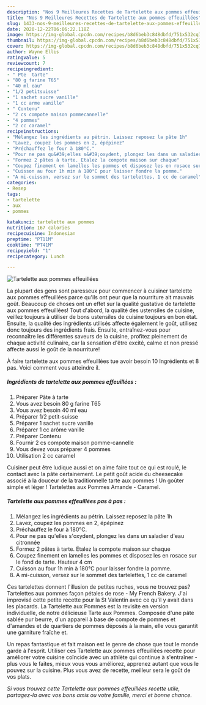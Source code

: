 ```yaml
---
description: "Nos 9 Meilleures Recettes de Tartelette aux pommes effeuillées"
title: "Nos 9 Meilleures Recettes de Tartelette aux pommes effeuillées"
slug: 1433-nos-9-meilleures-recettes-de-tartelette-aux-pommes-effeuillees
date: 2020-12-22T06:06:22.118Z
image: https://img-global.cpcdn.com/recipes/b8d6beb3c848dbfd/751x532cq70/tartelette-aux-pommes-effeuillees-photo-principale-de-la-recette.jpg
thumbnail: https://img-global.cpcdn.com/recipes/b8d6beb3c848dbfd/751x532cq70/tartelette-aux-pommes-effeuillees-photo-principale-de-la-recette.jpg
cover: https://img-global.cpcdn.com/recipes/b8d6beb3c848dbfd/751x532cq70/tartelette-aux-pommes-effeuillees-photo-principale-de-la-recette.jpg
author: Wayne Ellis
ratingvalue: 5
reviewcount: 7
recipeingredient:
- " Pte  tarte"
- "80 g farine T65"
- "40 ml eau"
- "1/2 petitsuisse"
- "1 sachet sucre vanille"
- "1 cc arme vanille"
- " Contenu"
- "2 cs compote maison pommecannelle"
- "4 pommes"
- "2 cc caramel"
recipeinstructions:
- "Mélangez les ingrédients au pétrin. Laissez reposez la pâte 1h"
- "Lavez, coupez les pommes en 2, épépinez"
- "Préchauffez le four à 180°C."
- "Pour ne pas qu&#39;elles s&#39;oxydent, plongez les dans un saladier d&#39;eau citronnée"
- "Formez 2 pâtes à tarte. Etalez la compote maison sur chaque"
- "Coupez finement en lamelles les pommes et disposez les en rosace sur le fond de tarte. Hauteur 4 cm"
- "Cuisson au four 1h min à 180°C pour laisser fondre la pomme."
- "A mi-cuisson, versez sur le sommet des tartelettes, 1 cc de caramel"
categories:
- Resep
tags:
- tartelette
- aux
- pommes

katakunci: tartelette aux pommes 
nutrition: 167 calories
recipecuisine: Indonesian
preptime: "PT11M"
cooktime: "PT41M"
recipeyield: "1"
recipecategory: Lunch

---
```



![Tartelette aux pommes effeuillées](https://img-global.cpcdn.com/recipes/b8d6beb3c848dbfd/751x532cq70/tartelette-aux-pommes-effeuillees-photo-principale-de-la-recette.jpg)

La plupart des gens sont paresseux pour commencer à cuisiner tartelette aux pommes effeuillées parce qu'ils ont peur que la nourriture ait mauvais goût. Beaucoup de choses ont un effet sur la qualité gustative de tartelette aux pommes effeuillées! Tout d'abord, la qualité des ustensiles de cuisine, veillez toujours à utiliser de bons ustensiles de cuisine toujours en bon état. Ensuite, la qualité des ingrédients utilisés affecte également le goût, utilisez donc toujours des ingrédients frais. Ensuite, entraînez-vous pour reconnaître les différentes saveurs de la cuisine, profitez pleinement de chaque activité culinaire, car la sensation d'être excité, calme et non pressé affecte aussi le goût de la nourriture!

<!--inarticleads1-->

À faire tartelette aux pommes effeuillées tue avoir besoin 10 Ingrédients et 8 pas. Voici comment vous atteindre il.

##### Ingrédients de tartelette aux pommes effeuillées :

1. Préparer  Pâte à tarte
1. Vous avez besoin 80 g farine T65
1. Vous avez besoin 40 ml eau
1. Préparer 1/2 petit-suisse
1. Préparer 1 sachet sucre vanille
1. Préparer 1 cc arôme vanille
1. Préparer  Contenu
1. Fournir 2 cs compote maison pomme-cannelle
1. Vous devez vous préparer 4 pommes
1. Utilisation 2 cc caramel


Cuisiner peut être ludique aussi et on aime faire tout ce qui est roulé, le contact avec la pâte certainement. Le petit goût acide du cheesecake associé à la douceur de la traditionnelle tarte aux pommes ! Un goûter simple et léger ! Tartelettes aux Pommes Amande - Caramel. 

<!--inarticleads2-->

##### Tartelette aux pommes effeuillées pas à pas :

1. Mélangez les ingrédients au pétrin. Laissez reposez la pâte 1h
1. Lavez, coupez les pommes en 2, épépinez
1. Préchauffez le four à 180°C.
1. Pour ne pas qu&#39;elles s&#39;oxydent, plongez les dans un saladier d&#39;eau citronnée
1. Formez 2 pâtes à tarte. Etalez la compote maison sur chaque
1. Coupez finement en lamelles les pommes et disposez les en rosace sur le fond de tarte. Hauteur 4 cm
1. Cuisson au four 1h min à 180°C pour laisser fondre la pomme.
1. A mi-cuisson, versez sur le sommet des tartelettes, 1 cc de caramel


Ces tartelettes donnent l&#39;illusion de petites ruches, vous ne trouvez pas? Tartelettes aux pommes façon pétales de rose - My French Bakery. J&#39;ai improvisé cette petite recette pour la St Valentin avec ce qu&#39;il y avait dans les placards. La Tartelette aux Pommes est la revisite en version individuelle, de notre délicieuse Tarte aux Pommes. Composée d&#39;une pâte sablée pur beurre, d&#39;un appareil à base de compote de pommes et d&#39;amandes et de quartiers de pommes déposés à la main, elle vous garantit une garniture fraîche et. 

<!--inarticleads1-->

<p>
Un repas fantastique et fait maison est le genre de chose que tout le monde garde à l'esprit. Utiliser ces Tartelette aux pommes effeuillées recette pour améliorer votre cuisine coïncide avec un athlète qui continue à s'entraîner - plus vous le faites, mieux vous vous améliorez, apprenez autant que vous le pouvez sur la cuisine. Plus vous avez de recette, meilleur sera le goût de vos plats.
</p>

<p>
<i>Si vous trouvez cette Tartelette aux pommes effeuillées recette utile, partagez-la avec vos bons amis ou votre famille, merci et bonne chance.</i>
</p>
